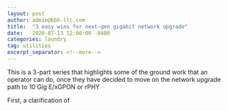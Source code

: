 ```yaml
---
layout: post
author: admin@bbh-llc.com
title:  "3 easy wins for next-gen gigabit network upgrade"
date:   2020-07-13 12:00:00 -0400
categories: laundry
tag: utilities
excerpt_separator: <!--more-->
---
```


This is a 3-part series that highlights some of the ground work that an operator can do, once they have decided to move on the network upgrade path to 10 Gig E/xGPON or rPHY <!--more-->

First, a clarification of 